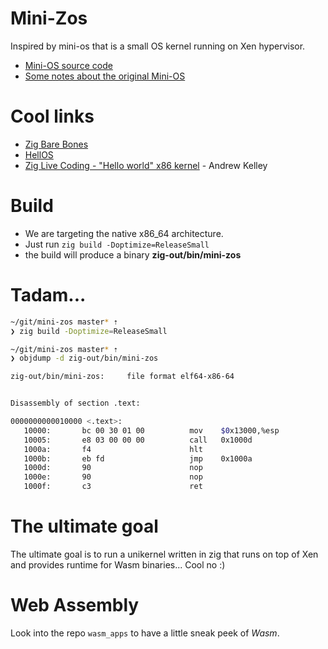 # Mini-Zos

Inspired by mini-os that is a small OS kernel running on Xen hypervisor.

- [Mini-OS source code](http://xenbits.xen.org/gitweb/?p=mini-os.git;a=summary)
- [Some notes about the original Mini-OS](https://wiki.xenproject.org/wiki/Mini-OS-DevNotes)

# Cool links

- [Zig Bare Bones](https://wiki.osdev.org/Zig_Bare_Bones)
- [HellOS](https://github.com/andrewrk/HellOS)
- [Zig Live Coding - "Hello world" x86 kernel](https://vimeo.com/483928663) - Andrew Kelley

# Build

- We are targeting the native x86_64 architecture.
- Just run `zig build -Doptimize=ReleaseSmall`
- the build will produce a binary **zig-out/bin/mini-zos**

# Tadam...

```sh
~/git/mini-zos master* ⇡
❯ zig build -Doptimize=ReleaseSmall

~/git/mini-zos master* ⇡
❯ objdump -d zig-out/bin/mini-zos

zig-out/bin/mini-zos:     file format elf64-x86-64


Disassembly of section .text:

0000000000010000 <.text>:
   10000:       bc 00 30 01 00          mov    $0x13000,%esp
   10005:       e8 03 00 00 00          call   0x1000d
   1000a:       f4                      hlt
   1000b:       eb fd                   jmp    0x1000a
   1000d:       90                      nop
   1000e:       90                      nop
   1000f:       c3                      ret
```

# The ultimate goal

The ultimate goal is to run a unikernel written in zig that runs on top of Xen and provides runtime for Wasm binaries...
Cool no :)

# Web Assembly

Look into the repo `wasm_apps` to have a little sneak peek of *Wasm*.
